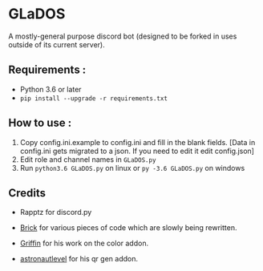 # GLaDOS 
A mostly-general purpose discord bot (designed to be forked in uses outside of its current server).

## Requirements :

- Python 3.6 or later
- `pip install --upgrade -r requirements.txt`

## How to use :

1. Copy config.ini.example to config.ini and fill in the blank fields. [Data in config.ini gets migrated to a json. If you need to edit it edit config.json]
2. Edit role and channel names in `GLaDOS.py`
3. Run `python3.6 GLaDOS.py` on linux or `py -3.6 GLaDOS.py` on windows

## Credits

- Rapptz for discord.py

- [Brick](https://github.com/T3CHNOLOG1C/Brick) for various pieces of code which are slowly being rewritten.

- [Griffin](https://github.com/GriffinG1) for his work on the color addon.

- [astronautlevel](https://github.com/astronautlevel2) for his qr gen addon.